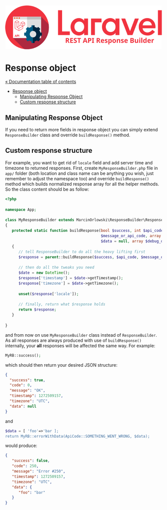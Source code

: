 ![REST API Response Builder for Laravel](img/logo.png)

# Response object #

[« Documentation table of contents](README.md)

 * [Response object](response.md)
   * [Manipulating Response Object](#manipulating-response-object)
   * [Custom response structure](#custom-response-structure)

## Manipulating Response Object ##

 If you need to return more fields in response object you can simply extend `ResponseBuilder` class
 and override `buildResponse()` method.

## Custom response structure ##

 For example, you want to get rid of `locale` field and add server time and timezone to returned
 responses. First, create `MyResponseBuilder.php` file in `app/` folder (both location and class
 name can be anything you wish, just remember to adjust the namespace too) and override
 `buildResponse()` method which builds normalized response array for all the helper methods.
 So the class content should be as follow:

```php
<?php

namespace App;

class MyResponseBuilder extends MarcinOrlowski\ResponseBuilder\ResponseBuilder
{
   protected static function buildResponse(bool $success, int $api_code, 
                                           $message_or_api_code, array $lang_args = null,
                                           $data = null, array $debug_data = null): array
   {
      // tell ResponseBuilder to do all the heavy lifting first
      $response = parent::buildResponse($success, $api_code, $message_or_api_code, $lang_args, $data, $debug_data);

      // then do all the tweaks you need
      $date = new DateTime();
      $response['timestamp'] = $date->getTimestamp();
      $response['timezone'] = $date->getTimezone();

      unset($response['locale']);

      // finally, return what $response holds
      return $response;
   }

}
```

 and from now on use `MyResponseBuilder` class instead of `ResponseBuilder`. As all responses are
 always produced with use of `buildResponse()` internally, your **all** responses will be affected
 the same way. For example:

```php
MyRB::success();
```

 which should then return your desired JSON structure:

```json
{
  "success": true,
  "code": 0,
  "message": "OK",
  "timestamp": 1272509157,
  "timezone": "UTC",
  "data": null
}
```

 and

```php
$data = [ 'foo'=>'bar ];
return MyRB::errorWithData(ApiCode::SOMETHING_WENT_WRONG, $data);
```

 would produce:

```json
{
   "success": false,
   "code": 250,
   "message": "Error #250",
   "timestamp": 1272509157,
   "timezone": "UTC",
   "data": {
      "foo": "bar"
   }
}
```

